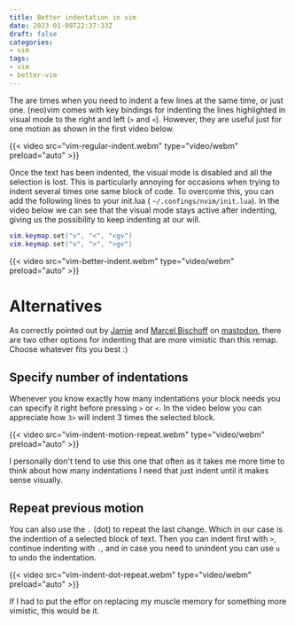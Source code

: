 ```yaml
---
title: Better indentation in vim
date: 2023-01-09T22:37:33Z
draft: false
categories:
- vim
tags:
- vim
- better-vim
---
```


The are times when you need to indent a few lines at the same time, or just one. (neo)vim comes with key bindings for indenting the lines highlighted in visual mode to the right and left (`>` and `<`). However, they are useful just for one motion as shown in the first video below.

{{< video src="vim-regular-indent.webm" type="video/webm" preload="auto" >}}

Once the text has been indented, the visual mode is disabled and all the selection is lost. This is particularly annoying for occasions when trying to indent several times one same block of code. To overcome this, you can add the following lines to your init.lua ( `~/.confings/nvim/init.lua`). In the video below we can see that the visual mode stays active after indenting, giving us the possibility to keep indenting at our will.

```lua
vim.keymap.set("v", "<", "<gv")
vim.keymap.set("v", ">", ">gv")
```

{{< video src="vim-better-indent.webm" type="video/webm" preload="auto" >}}

# Alternatives

As correctly pointed out by [Jamie](https://mastodon.online/@suprjami@fosstodon.org) and [Marcel Bischoff](https://mastodon.online/@hrbf@mastodon.social) on [mastodon](https://mastodon.online/@hector_sab/109664369612200712), there are two other options for indenting that are more vimistic than this remap. Choose whatever fits you best :)

## Specify number of indentations

Whenever you know exactly how many indentations your block needs you can specify it right before pressing `>` or `<`. In the video below you can appreciate how `3>` will indent 3 times the selected block.

{{< video src="vim-indent-motion-repeat.webm" type="video/webm" preload="auto" >}}

I personally don't tend to use this one that often as it takes me more time to think about how many indentations I need that just indent until it makes sense visually.

## Repeat previous motion

You can also use the `.` (dot) to repeat the last change. Which in our case is the indention of a selected block of text. Then you can indent first with `>`, continue indenting with `.`, and in case you need to unindent you can use `u` to undo the indentation.

{{< video src="vim-indent-dot-repeat.webm" type="video/webm" preload="auto" >}}

If I had to put the effor on replacing my muscle memory for something more vimistic, this would be it.
